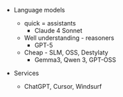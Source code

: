 * Language models
  * quick = assistants
    * Claude 4 Sonnet
  * Well understanding - reasoners  
    * GPT-5
  * Cheap - SLM, OSS, Destylaty
    * Gemma3, Qwen 3, GPT-OSS  
 
* Services
  * ChatGPT, Cursor, Windsurf    
